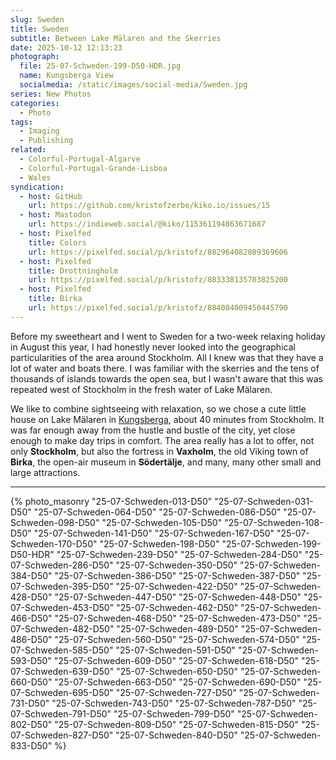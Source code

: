 ```yaml
---
slug: Sweden
title: Sweden
subtitle: Between Lake Mälaren and the Skerries
date: 2025-10-12 12:13:23
photograph:
  file: 25-07-Schweden-199-D50-HDR.jpg
  name: Kungsberga View
  socialmedia: /static/images/social-media/Sweden.jpg
series: New Photos
categories:
  - Photo
tags:
  - Imaging
  - Publishing
related:
  - Colorful-Portugal-Algarve
  - Colorful-Portugal-Grande-Lisboa
  - Wales
syndication:
  - host: GitHub
    url: https://github.com/kristofzerbe/kiko.io/issues/15
  - host: Mastodon
    url: https://indieweb.social/@kiko/115361194863671687
  - host: Pixelfed
    title: Colors
    url: https://pixelfed.social/p/kristofz/882964082089369606
  - host: Pixelfed
    title: Drottningholm
    url: https://pixelfed.social/p/kristofz/883338135703825200
  - host: Pixelfed
    title: Birka
    url: https://pixelfed.social/p/kristofz/884084009450445790
---
```


Before my sweetheart and I went to Sweden for a two-week relaxing holiday in August this year, I had honestly never looked into the geographical particularities of the area around Stockholm. All I knew was that they have a lot of water and boats there. I was familiar with the skerries and the tens of thousands of islands towards the open sea, but I wasn't aware that this was repeated west of Stockholm in the fresh water of Lake Mälaren.

We like to combine sightseeing with relaxation, so we chose a cute little house on Lake Mälaren in [Kungsberga](https://www.google.com/maps/place/179+97+Kungsberga,+Schweden), about 40 minutes from Stockholm. It was far enough away from the hustle and bustle of the city, yet close enough to make day trips in comfort. The area really has a lot to offer, not only **Stockholm**, but also the fortress in **Vaxholm**, the old Viking town of **Birka**, the open-air museum in **Södertälje**, and many, many other small and large attractions.

<!-- more -->

---

{% photo_masonry
  "25-07-Schweden-013-D50"
  "25-07-Schweden-031-D50"
  "25-07-Schweden-064-D50"
  "25-07-Schweden-086-D50"
  "25-07-Schweden-098-D50"
  "25-07-Schweden-105-D50"
  "25-07-Schweden-108-D50"
  "25-07-Schweden-141-D50"
  "25-07-Schweden-167-D50"
  "25-07-Schweden-170-D50"
  "25-07-Schweden-198-D50"
  "25-07-Schweden-199-D50-HDR"
  "25-07-Schweden-239-D50"
  "25-07-Schweden-284-D50"
  "25-07-Schweden-286-D50"
  "25-07-Schweden-350-D50"
  "25-07-Schweden-384-D50"
  "25-07-Schweden-386-D50"
  "25-07-Schweden-387-D50"
  "25-07-Schweden-395-D50"
  "25-07-Schweden-422-D50"
  "25-07-Schweden-428-D50"
  "25-07-Schweden-447-D50"
  "25-07-Schweden-448-D50"
  "25-07-Schweden-453-D50"
  "25-07-Schweden-462-D50"
  "25-07-Schweden-466-D50"
  "25-07-Schweden-468-D50"
  "25-07-Schweden-473-D50"
  "25-07-Schweden-482-D50"
  "25-07-Schweden-489-D50"
  "25-07-Schweden-486-D50"
  "25-07-Schweden-560-D50"
  "25-07-Schweden-574-D50"
  "25-07-Schweden-585-D50"
  "25-07-Schweden-591-D50"
  "25-07-Schweden-593-D50"
  "25-07-Schweden-609-D50"
  "25-07-Schweden-618-D50"
  "25-07-Schweden-639-D50"
  "25-07-Schweden-650-D50"
  "25-07-Schweden-660-D50"
  "25-07-Schweden-663-D50"
  "25-07-Schweden-690-D50"
  "25-07-Schweden-695-D50"
  "25-07-Schweden-727-D50"
  "25-07-Schweden-731-D50"
  "25-07-Schweden-743-D50"
  "25-07-Schweden-787-D50"
  "25-07-Schweden-791-D50"
  "25-07-Schweden-799-D50"
  "25-07-Schweden-802-D50"
  "25-07-Schweden-809-D50"
  "25-07-Schweden-815-D50"
  "25-07-Schweden-827-D50"
  "25-07-Schweden-840-D50"
  "25-07-Schweden-833-D50"
%}
